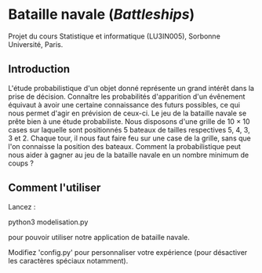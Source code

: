 # Bataille navale (*Battleships*)
Projet du cours Statistique et informatique (LU3IN005), Sorbonne Université, Paris.

## Introduction

L'étude probabilistique d'un objet donné représente un grand intérêt dans la prise
de décision. Connaître les probabilités d'apparition d'un évênement équivaut à avoir
une certaine connaissance des futurs possibles, ce qui nous permet d'agir en prévision
de ceux-ci. Le jeu de la bataille navale se prête bien à une étude probabiliste. Nous
disposons d'une grille de 10 × 10 cases sur laquelle sont positionnés 5 bateaux de
tailles respectives 5, 4, 3, 3 et 2. Chaque tour, il nous faut faire feu sur une case de la
grille, sans que l'on connaisse la position des bateaux. Comment la probabilistique
peut nous aider à gagner au jeu de la bataille navale en un nombre minimum de
coups ?

## Comment l'utiliser

Lancez :

  python3 modelisation.py

pour pouvoir utiliser notre application de bataille navale.

Modifiez 'config.py' pour personnaliser votre expérience (pour désactiver les 
caractères spéciaux notamment).
